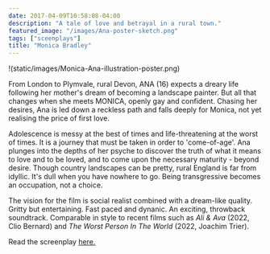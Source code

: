 ```yaml
---
date: 2017-04-09T10:58:08-04:00
description: "A tale of love and betrayal in a rural town."
featured_image: "/images/Ana-poster-sketch.png"
tags: ["sceenplays"]
title: "Monica Bradley"
---
```


!(static/images/Monica-Ana-illustration-poster.png)

From London to Plymvale, rural Devon, ANA (16) expects a dreary life following her mother's dream of becoming a landscape painter. But all that changes when she meets MONICA, openly gay and confident. Chasing her desires, Ana is led down a reckless path and falls deeply for Monica, not yet realising the price of first love. 


Adolescence is messy at the best of times and life-threatening at the worst of times. It is a journey that must be taken in order to 'come-of-age'. Ana plunges into the depths of her psyche to discover the truth of what it means to love and to be loved, and to come upon the necessary maturity - beyond desire. Though country landscapes can be pretty, rural England is far from idyllic. It's dull when you have nowhere to go. Being transgressive becomes an occupation, not a choice. 

The vision for the film is social realist combined with a dream-like quality. Gritty but entertaining. Fast paced and dynanic. An exciting, throwback soundtrack. Comparable in style to recent films such as _Ali & Ava_ (2022, Clio Bernard) and _The Worst Person In The World_ (2022, Joachim Trier).

Read the screenplay [here.](https://drive.google.com/file/d/1Ut5lsELhj4_XV43EXIdUzf7lOQekCXS5/view?usp=sharing)
